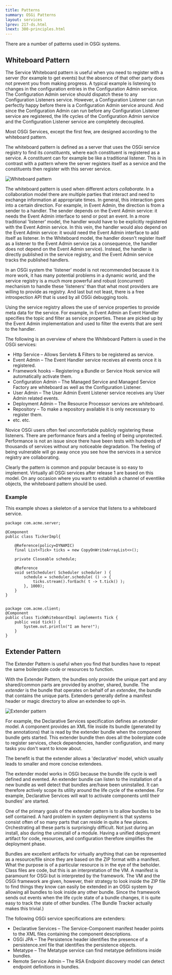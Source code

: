 ```yaml
---
title: Patterns
summary: OSGi Patterns
layout: services 
lprev: 217-ds.html
lnext: 300-principles.html
---
```


There are a number of patterns used in OSGi systems.

## Whiteboard Pattern

The Service Whiteboard pattern is useful when you need to register with a server (for example to get events) but the absence of that other party does not prevent you from making progress. A typical example is listening to changes in the configuration entries in the Configuration Admin service. The Configuration Admin service should dispatch these to any Configuration Listeners service. However, a Configuration Listener can run perfectly happy before there is a Configuration Admin service around. And since the Configuration Admin can run before any Configuration Listener service are registered, the life cycles of the Configuration Admin service and the Configuration Listener service are completely decoupled.

Most OSGi Services, except the first few, are designed according to the whiteboard pattern. 

The whiteboard pattern is defined as a server that uses the OSGi service registry to find its _constituents_, where each constituent is registered as a service. A constituent can for example be like a traditional listener. This is in contrast with a pattern where the server registers itself as a service and the constituents then register with this server service.

![Whiteboard pattern](/img/book/whiteboard-pattern.png)  

The whiteboard pattern is used when different actors _collaborate_. In a collaboration model there are multiple parties that interact and need to exchange information at appropriate times. In general, this interaction goes into a certain direction. For example, in Event Admin, the direction is from a sender to a handler. The sender depends on the Event Admin service: it needs the Event Admin interface to send or post an event. In a more traditional 'listener' model, the handler would have to be explicitly registered with the Event Admin service. In this vein, the handler would also depend on the Event Admin service: it would need the Event Admin interface to add itself as listener. In the Whiteboard  model, the handler doesn't register itself as a listener to the Event Admin service (as a consequence, the handler does not depend on the Event Admin service). Instead, the handler is directly published in the service registry, and the Event Admin service tracks the published handlers.

In an OSGi system the 'listener' model is not recommended because it is more work, it has many potential problems in a dynamic world, and the service registry is a much more powerful and robust (concurrent) mechanism to handle these 'listeners' than that what most providers are willing to provide as registry. And last but not least, there is a free introspection API that is used by all OSGi debugging tools.

Using the service registry allows the use of service properties to provide meta data for the service. For example, in Event Admin an Event Handler specifies the topic and filter as service properties. These are picked up by the Event Admin implementation and used to filter the events that are sent to the handler.

The following is an overview of where the Whiteboard Pattern is used in the OSGi services:

* Http Service – Allows Servlets & Filters to be registered as service.
* Event Admin – The Event Handler service receives all events once it is registered.
* Framework hooks – Registering a Bundle or Service Hook service will automatically activate them.
* Configuration Admin – The Managed Service and Managed Service Factory are whiteboard as well as the Configuration Listener.
* User Admin – The User Admin Event Listener service receives any User Admin related events.
* Deployment Admin – The Resource Processor services are whiteboard.
* Repository – To make a repository available it is only necesssary to register them.
* etc. etc.
 
Novice OSGi users often feel uncomfortable publicly registering these listeners. There are performance fears and a feeling of being unprotected. Performance is not an issue since there have been tests with hundreds of thousands of services without any noticeable degradation. The feeling of being vulnerable will go away once you see how the services in a service registry are collaborating.

Clearly the pattern is common and popular because is so easy to implement. Virtually all OSGi services after release 1 are based on this model. On any occasion where you want to establish a channel of eventlike objects, the whiteboard pattern should be used. 

### Example

This example shows a skeleton of a service that listens to a whiteboard service.

	package com.acme.server;
	
	@Component
	public class TickerImpl{
	
		@Reference(policy=DYNAMIC)
		final List<Tick> ticks = new CopyOnWriteArrayList<>();
		
		private Closeable schedule;
		
		@Reference
		void setScheduler( Scheduler scheduler ) {
			schedule = scheduler.schedule( () -> {
				ticks.stream().forEach( t -> t.tick() );
			}, 1000);
		}
	}


	package com.acme.client;
	@Component
	public class TickWhiteboardImpl implements Tick {
		public void tick() {
			System.out.println("I am here!");
		}
	} 
	
## Extender Pattern

The Extender Pattern is useful when you find that bundles have to repeat the same boilerplate code or resources to function. 

With the Extender Pattern, the bundles only provide the unique part and any shared/common parts are provided by another, shared, bundle. The _extender_ is the bundle that operates on behalf of an _extendee_, the bundle that contains the unique parts. Extenders generally define a manifest header or magic directory to allow an extendee to opt-in.  

![Extender pattern](/img/book/extender-pattern.png)  

For example, the Declarative Services specification defines an _extender_ model. A component provides an XML file inside its bundle (generated by the annotations) that is read by the extender bundle when the component bundle gets started. This extender bundle then does all the boilerplate code to register services, check dependencies, handler configuration, and many tasks you don't want to know about.

The benefit is that the extender allows a 'declarative' model, which usually leads to smaller and more concise extendees.

The extender model works in OSGi because the bundle life cycle is well defined and evented. An extender bundle can listen to the installation of a new bundle as well detect that bundles are/have been uninstalled. It can therefore actively scope its utility around the life cycle of the extendee. For example, Declarative Services will wait to activate components until their bundles' are started. 
 
One of the primary goals of the extender pattern is to allow bundles to be self contained. A hard problem in system deployment is that systems consist often of so many parts that can reside in quite a few places. Orchestrating all these parts is surprisingly difficult. Not just during an install, also during the uninstall of a module. Having a unified deployment artifact for code, resources, and configuration therefore simplifies the deployment phase.

Bundles are excellent artifacts for virtually anything that can be represented as a resource/file since they are based on the ZIP format with a manifest. What the purpose is of a particular resource is in the eye of the beholder. Class files are code, but this is an interpretation of the VM. A manifest is paramount for OSGi but is interpreted by the framework. The VM and the OSGi framework are given, however, their strategy to look inside the ZIP file to find things they know can easily be extended in an OSGi system by allowing all bundles to look inside any other bundle. Since the framework sends out events when the life cycle state of a bundle changes, it is quite easy to track the state of other bundles. (The Bundle Tracker actually makes this trivial.)

The following OSGi service specifications are extenders:

* Declarative Services – The Service-Component manifest header points to the XML files containing the component descriptions.
* OSGi JPA – The Persistence header identifies the presence of a persistence.xml file that identifies the persistence objects.
* Metatype – The Metatype service can find metatype definitions inside bundles.
* Remote Service Admin – The RSA Endpoint discovery model can detect endpoint definitions in bundles.

